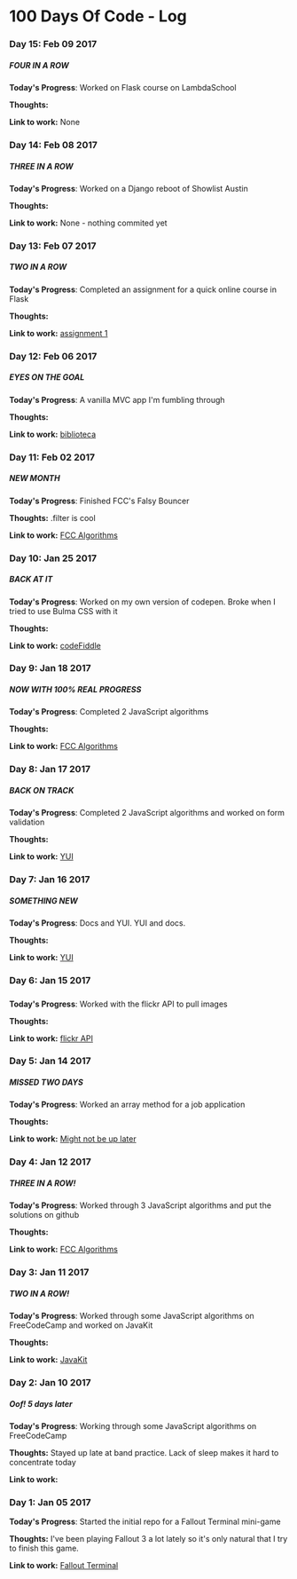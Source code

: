 # 100 Days Of Code - Log

### Day 15: Feb 09 2017
##### FOUR IN A ROW

**Today's Progress**: Worked on Flask course on LambdaSchool

**Thoughts:** 

**Link to work:** None

### Day 14: Feb 08 2017
##### THREE IN A ROW

**Today's Progress**: Worked on a Django reboot of Showlist Austin

**Thoughts:** 

**Link to work:** None - nothing commited yet

### Day 13: Feb 07 2017
##### TWO IN A ROW

**Today's Progress**: Completed an assignment for a quick online course in Flask

**Thoughts:** 

**Link to work:** [assignment 1](https://github.com/guillermohernandez/Lambda-School-assignment-1)

### Day 12: Feb 06 2017
##### EYES ON THE GOAL

**Today's Progress**: A vanilla MVC app I'm fumbling through 

**Thoughts:** 

**Link to work:** [biblioteca](https://github.com/guillermohernandez/biblioteca)

### Day 11: Feb 02 2017
##### NEW MONTH

**Today's Progress**: Finished FCC's Falsy Bouncer

**Thoughts:** .filter is cool

**Link to work:** [FCC Algorithms](https://github.com/guillermohernandez/FCC-Basic-Algorithm-Scripting/blob/master/falsy-bouncer.js)


### Day 10: Jan 25 2017
##### BACK AT IT

**Today's Progress**: Worked on my own version of codepen. Broke when I tried to use Bulma CSS with it

**Thoughts:** 

**Link to work:** [codeFiddle](https://github.com/guillermohernandez/codeFiddle)

### Day 9: Jan 18 2017
##### NOW WITH 100% REAL PROGRESS

**Today's Progress**: Completed 2 JavaScript algorithms

**Thoughts:** 

**Link to work:** [FCC Algorithms](https://github.com/guillermohernandez/FCC-Basic-Algorithm-Scripting)


### Day 8: Jan 17 2017
##### BACK ON TRACK

**Today's Progress**: Completed 2 JavaScript algorithms and worked on form validation

**Thoughts:** 

**Link to work:** [YUI](http://codepen.io/guillermohernandez/pen/XpjpvZ)


### Day 7: Jan 16 2017
##### SOMETHING NEW

**Today's Progress**: Docs and YUI. YUI and docs.

**Thoughts:** 

**Link to work:** [YUI](http://codepen.io/guillermohernandez/pen/XpjpvZ)


### Day 6: Jan 15 2017
##### 

**Today's Progress**: Worked with the flickr API to pull images

**Thoughts:** 

**Link to work:** [flickr API](http://codepen.io/guillermohernandez/pen/LxRpZQ)


### Day 5: Jan 14 2017
##### MISSED TWO DAYS

**Today's Progress**: Worked an array method for a job application

**Thoughts:** 

**Link to work:** [Might not be up later](http://codepen.io/guillermohernandez/pen/KagpbO)


### Day 4: Jan 12 2017
##### THREE IN A ROW!

**Today's Progress**: Worked through 3 JavaScript algorithms and put the solutions on github

**Thoughts:** 

**Link to work:** [FCC Algorithms](https://github.com/guillermohernandez/FCC-Basic-Algorithm-Scripting)


### Day 3: Jan 11 2017
##### TWO IN A ROW!

**Today's Progress**: Worked through some JavaScript algorithms on FreeCodeCamp and worked on JavaKit

**Thoughts:** 

**Link to work:** [JavaKit](https://github.com/guillermohernandez/JavaKit)


### Day 2: Jan 10 2017
##### Oof! 5 days later

**Today's Progress**: Working through some JavaScript algorithms on FreeCodeCamp

**Thoughts:** Stayed up late at band practice. Lack of sleep makes it hard to concentrate today

**Link to work:**


### Day 1: Jan 05 2017

**Today's Progress**: Started the initial repo for a Fallout Terminal mini-game

**Thoughts:** I've been playing Fallout 3 a lot lately so it's only natural that I try to finish this game.

**Link to work:** [Fallout Terminal](https://github.com/guillermohernandez/Fallout-Terminal)

